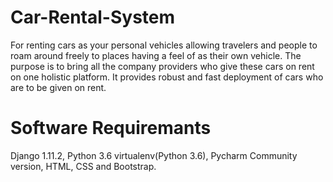 # Car-Rental-System

For renting cars as your personal vehicles allowing travelers and people to roam around freely to places having a feel of as their own vehicle.
The purpose is to bring all the company providers  who give these cars on rent on one holistic platform.
It  provides robust and fast deployment of cars who are to be given on rent.

# Software Requiremants

Django 1.11.2, Python 3.6
virtualenv(Python 3.6), Pycharm Community version,
HTML, CSS and Bootstrap.
